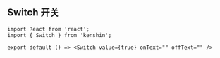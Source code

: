## Switch 开关

```tsx
import React from 'react';
import { Switch } from 'kenshin';

export default () => <Switch value={true} onText="" offText="" />
```

<API/>
